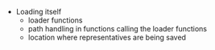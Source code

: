 * Loading itself
    * loader functions
    * path handling in functions calling the loader functions
    * location where representatives are being saved
